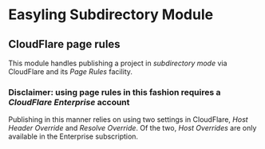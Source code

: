 # Easyling Subdirectory Module
## CloudFlare page rules

This module handles publishing a project in _subdirectory mode_ via CloudFlare and its _Page Rules_ facility.

### Disclaimer: using page rules in this fashion requires a _CloudFlare Enterprise_ account

Publishing in this manner relies on using two settings in CloudFlare, _Host Header Override_ and _Resolve Override_. Of the two, _Host Overrides_ are only available in the Enterprise subscription.
